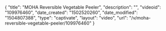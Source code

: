 {
    "title": "MOHA Reversible Vegetable Peeler",
    "description": "",
    "videoid": "109976460",
    "date_created": "1502520260",
    "date_modified": "1504807388",
    "type": "captivate",
    "layout": "video",
    "url": "\/v\/moha-reversible-vegetable-peeler\/109976460"
}